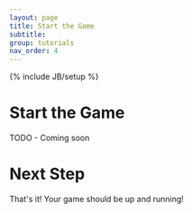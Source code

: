 ```yaml
---
layout: page
title: Start the Game
subtitle: 
group: tutorials
nav_order: 4
---
```

{% include JB/setup %}

# Start the Game

TODO - Coming soon


# Next Step

That's it!  Your game should be up and running!